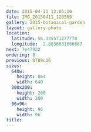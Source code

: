 ```yaml
---
date: 2015-04-11 12:05:10
file: IMG_20150411_120509
gallery: 2015-botanical-garden
layout: gallery-photo
location:
  latitude: 56.335571277778
  longitude: -2.8036031666667
next: 7e47922
ordering: 8
previous: 8789c16
sizes:
  640w:
    height: 864
    width: 640
  200x200:
    height: 200
    width: 200
  96x96:
    height: 96
    width: 96
title: 
---
```

